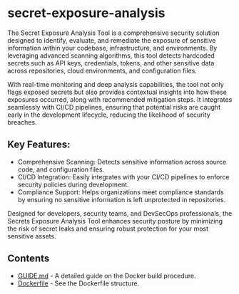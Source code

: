 # secret-exposure-analysis


The Secret Exposure Analysis Tool is a comprehensive security solution designed to identify, evaluate, and remediate the exposure of sensitive information within your codebase, infrastructure, and environments. By leveraging advanced scanning algorithms, this tool detects hardcoded secrets such as API keys, credentials, tokens, and other sensitive data across repositories, cloud environments, and configuration files.

With real-time monitoring and deep analysis capabilities, the tool not only flags exposed secrets but also provides contextual insights into how these exposures occurred, along with recommended mitigation steps. It integrates seamlessly with CI/CD pipelines, ensuring that potential risks are caught early in the development lifecycle, reducing the likelihood of security breaches.

## Key Features:

   - Comprehensive Scanning: Detects sensitive information across source code, and configuration files.
   - CI/CD Integration: Easily integrates with your CI/CD pipelines to enforce security policies during development.
   - Compliance Support: Helps organizations meet compliance standards by ensuring no sensitive information is left unprotected in repositories.


Designed for developers, security teams, and DevSecOps professionals, the Secrets Exposure Analysis Tool enhances security posture by minimizing the risk of secret leaks and ensuring robust protection for your most sensitive assets.

## Contents
- [GUIDE.md](GUIDE.md) - A detailed guide on the Docker build procedure.
- [Dockerfile](Dockerfile) - See the Dockerfile structure.
